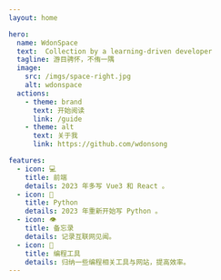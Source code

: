 ```yaml
---
layout: home

hero:
  name: WdonSpace
  text:  Collection by a learning-driven developer
  tagline: 游目骋怀，不侑一隅
  image:
    src: /imgs/space-right.jpg
    alt: wdonspace
  actions:
    - theme: brand
      text: 开始阅读
      link: /guide
    - theme: alt
      text: 关于我
      link: https://github.com/wdonsong

features:
  - icon: 💻
    title: 前端
    details: 2023 年多写 Vue3 和 React 。
  - icon: 🐍
    title: Python
    details: 2023 年重新开始写 Python 。
  - icon: 👁️
    title: 备忘录
    details: 记录互联网见闻。
  - icon: 🔧
    title: 编程工具
    details: 归纳一些编程相关工具与网站，提高效率。
---
```


<style>
:root {
  --vp-home-hero-name-color: transparent;
  --vp-home-hero-name-background: -webkit-linear-gradient(120deg, #bd34fe, yellow);
  --vp-button-brand-bg: rgba(184, 74, 226,0.8);
  --vp-button-brand-border: rgb(184, 74, 226);
}
</style>